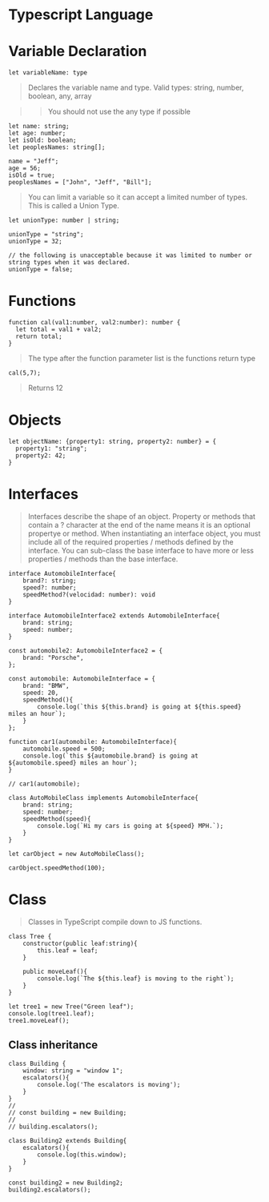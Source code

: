 # Typescript Language





# Variable Declaration

`let variableName: type`

> Declares the variable name and type. Valid types: string, number, boolean, any, array

>> You should not use the any type if possible

```
let name: string;
let age: number;
let isOld: boolean;
let peoplesNames: string[];

name = "Jeff";
age = 56;
isOld = true;
peoplesNames = ["John", "Jeff", "Bill"];

```
> You can limit a variable so it can accept a limited number of types. This is called a Union Type.

```
let unionType: number | string;

unionType = "string";
unionType = 32;

// the following is unacceptable because it was limited to number or string types when it was declared.
unionType = false;

```



# Functions

```
function cal(val1:number, val2:number): number {
  let total = val1 + val2;
  return total;
}
```
> The type after the function parameter list is the functions return type

`cal(5,7);`

> Returns 12

# Objects

```
let objectName: {property1: string, property2: number} = {
  property1: "string";
  property2: 42;
}
```

# Interfaces

> Interfaces describe the shape of an object. Property or methods that contain a ? character at the end of the name means it is an optional propertye or method. When instantiating an interface object, you must include all of the required properties / methods defined by the interface. You can sub-class the base interface to have more or less properties / methods than the base interface.


```
interface AutomobileInterface{
    brand?: string;
    speed?: number;
    speedMethod?(velocidad: number): void
}

interface AutomobileInterface2 extends AutomobileInterface{
    brand: string;
    speed: number;
}

const automobile2: AutomobileInterface2 = {
    brand: "Porsche",
};

const automobile: AutomobileInterface = {
    brand: "BMW",
    speed: 20,
    speedMethod(){
        console.log(`this ${this.brand} is going at ${this.speed} miles an hour`);
    }
};

function car1(automobile: AutomobileInterface){
    automobile.speed = 500;
    console.log(`this ${automobile.brand} is going at ${automobile.speed} miles an hour`);
}

// car1(automobile);

class AutoMobileClass implements AutomobileInterface{
    brand: string;
    speed: number;
    speedMethod(speed){
        console.log(`Hi my cars is going at ${speed} MPH.`);
    }
}

let carObject = new AutoMobileClass();

carObject.speedMethod(100);

```

# Class

> Classes in TypeScript compile down to JS functions.

```
class Tree {
    constructor(public leaf:string){
        this.leaf = leaf;
    }

    public moveLeaf(){
        console.log(`The ${this.leaf} is moving to the right`);
    }
}

let tree1 = new Tree("Green leaf");
console.log(tree1.leaf);
tree1.moveLeaf();
```

## Class inheritance

```
class Building {
    window: string = "window 1";
    escalators(){
        console.log('The escalators is moving');
    }
}
//
// const building = new Building;
//
// building.escalators();

class Building2 extends Building{
    escalators(){
        console.log(this.window);
    }
}

const building2 = new Building2;
building2.escalators();
```





